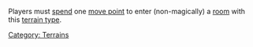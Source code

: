 Players must [spend](Movement_Costs.md "wikilink") one [move
point](Move_Points.md "wikilink") to enter (non-magically) a
[room](:Category:_Rooms.md "wikilink") with this [terrain
type](:Category:_Terrains.md "wikilink").

[Category: Terrains](Category:_Terrains "wikilink")

